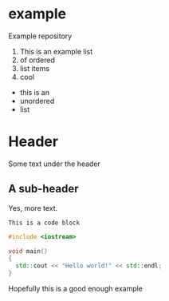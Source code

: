 example
=======

Example repository

1. This is an example list
2. of ordered
3. list items
4. cool

* this is an
* unordered
* list

# Header

Some text under the header

## A sub-header

Yes, more text.

```
This is a code block
```

```c++
#include <iostream>

void main()
{
  std::cout << "Hello world!" << std::endl;
}
```

Hopefully this is a good enough example

